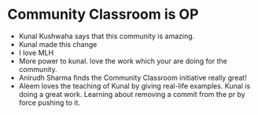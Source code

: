 # Community Classroom is OP

- Kunal Kushwaha says that this community is amazing.
- Kunal made this change
- I love MLH
- More power to kunal. love the work which your are doing for the community.
- Anirudh Sharma finds the Community Classroom initiative really great!
- Aleem loves the teaching of Kunal by giving real-life examples. Kunal is doing a great work.
Learning about removing a commit from the pr by force pushing to it.

